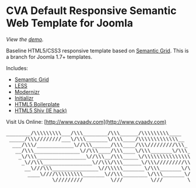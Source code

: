 CVA Default Responsive Semantic Web Template for Joomla
============================================

*View the [demo](http://customers.cvaadv.com/cva-default-responsive/).*

Baseline HTML5/CSS3 responsive template based on [Semantic Grid](http://semantic.gs). This is a branch for Joomla 1.7+ templates.

Includes:

* [Semantic Grid](http://semantic.gs)
* [LESS](http://lesscss.org)
* [Modernizr](http://www.modernizr.com)
* [Initializr](http://www.initializr.com)
* [HTML5 Boilerplate](http://html5boilerplate.com)
* [HTML5 Shiv (IE hack)](http://code.google.com/p/html5shiv)

Visit Us Online: [http://www.cvaadv.com](http://www.cvaadv.com)

<pre>
________/\\\\\\\\\___/\\\________/\\\______/\\\\\\\\\____        
 _____/\\\////////___\/\\\_______\/\\\____/\\\\\\\\\\\\\__       
  ___/\\\/____________\//\\\______/\\\____/\\\/////////\\\_      
   __/\\\_______________\//\\\____/\\\____\/\\\_______\/\\\_     
    _\/\\\________________\//\\\__/\\\_____\/\\\\\\\\\\\\\\\_    
     _\//\\\________________\//\\\/\\\______\/\\\/////////\\\_   
      __\///\\\_______________\//\\\\\_______\/\\\_______\/\\\_  
       ____\////\\\\\\\\\_______\//\\\________\/\\\_______\/\\\_ 
        _______\/////////_________\///_________\///________\///__
</pre>